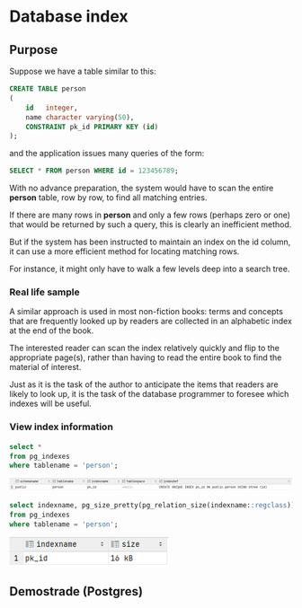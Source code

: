 # Database index

## Purpose

Suppose we have a table similar to this:
```sql
CREATE TABLE person
(
    id   integer,
    name character varying(50),
    CONSTRAINT pk_id PRIMARY KEY (id)
);
```

and the application issues many queries of the form:
```sql
SELECT * FROM person WHERE id = 123456789;
```

With no advance preparation, the system would have to scan the entire **person** table, row by row, to find all matching entries. 

If there are many rows in **person** and only a few rows (perhaps zero or one) that would be returned by such a query, this is clearly an inefficient method.

But if the system has been instructed to maintain an index on the id column, it can use a more efficient method for locating matching rows.

For instance, it might only have to walk a few levels deep into a search tree.

### Real life sample
A similar approach is used in most non-fiction books: terms and concepts that are frequently looked up by readers are collected in an alphabetic index at the end of the book. 

The interested reader can scan the index relatively quickly and flip to the appropriate page(s), rather than having to read the entire book to find the material of interest. 

Just as it is the task of the author to anticipate the items that readers are likely to look up, it is the task of the database programmer to foresee which indexes will be useful.

### View index information
```sql
select *
from pg_indexes
where tablename = 'person';
```
![](images/index/view.PNG)

```sql
select indexname, pg_size_pretty(pg_relation_size(indexname::regclass)) as size
from pg_indexes
where tablename = 'person';
```
![](images/index/size.PNG)

## Demostrade (Postgres)